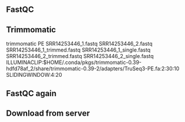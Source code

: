 ## FastQC

## Trimmomatic  
trimmomatic PE SRR14253446_1.fastq SRR14253446_2.fastq SRR14253446_1_trimmed.fastq SRR14253446_1_single.fastq SRR14253446_2_trimmed.fastq SRR14253446_2_single.fastq ILLUMINACLIP:$HOME/.conda/pkgs/trimmomatic-0.39-hdfd78af_2/share/trimmomatic-0.39-2/adapters/TruSeq3-PE.fa:2:30:10 SLIDINGWINDOW:4:20

## FastQC again

## Download from server

